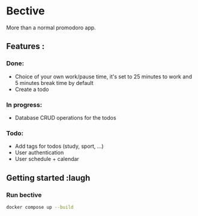 # Bective

More than a normal promodoro app.

## Features :
### Done:
- Choice of your own work/pause time, it's set to 25 minutes to work and 5 minutes break time by default
- Create a todo

### In progress:
 - Database CRUD operations for the todos

### Todo:
 - Add tags for todos (study, sport, ...)
 - User authentication
 - User schedule + calendar

## Getting started :laugh

### Run bective
```bash
docker compose up --build
```
